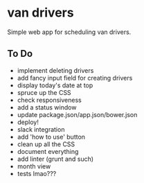 # van drivers
Simple web app for scheduling van drivers.

## To Do
- implement deleting drivers
- add fancy input field for creating drivers
- display today's date at top
- spruce up the CSS
- check responsiveness
- add a status window
- update package.json/app.json/bower.json
- deploy!
- slack integration
- add 'how to use' button
- clean up all the CSS
- document everything
- add linter (grunt and such)
- month view
- tests lmao???
